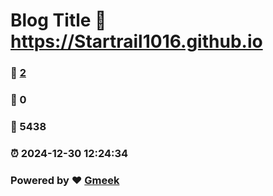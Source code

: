 # Blog Title :link: https://Startrail1016.github.io 
### :page_facing_up: [2](https://Startrail1016.github.io/tag.html) 
### :speech_balloon: 0 
### :hibiscus: 5438 
### :alarm_clock: 2024-12-30 12:24:34 
### Powered by :heart: [Gmeek](https://github.com/Meekdai/Gmeek)

